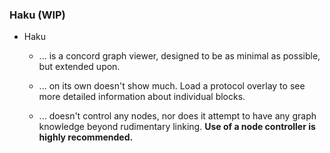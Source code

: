 
### Haku (WIP)
- Haku 
  - ... is a concord graph viewer, designed to be as minimal as possible, but extended upon.

  - ... on its own doesn't show much. Load a protocol overlay to see more detailed information about individual blocks.

  - ... doesn't control any nodes, nor does it attempt to have any graph knowledge beyond rudimentary linking. **Use of a node controller is highly recommended.**

